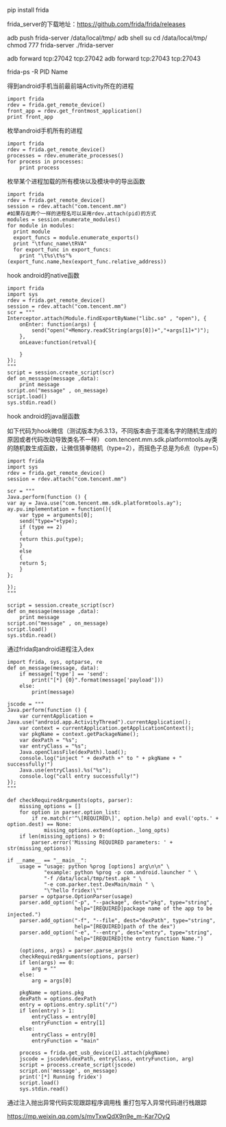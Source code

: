 pip install frida

frida_server的下载地址：https://github.com/frida/frida/releases

adb push frida-server /data/local/tmp/
adb shell
su
cd /data/local/tmp/
chmod 777 frida-server
./frida-server

adb forward tcp:27042 tcp:27042
adb forward tcp:27043 tcp:27043

frida-ps -R
PID Name


得到android手机当前最前端Activity所在的进程

    import frida
    rdev = frida.get_remote_device()
    front_app = rdev.get_frontmost_application()
    print front_app
    
    
枚举android手机所有的进程

    import frida
    rdev = frida.get_remote_device()
    processes = rdev.enumerate_processes()
    for process in processes:
        print process
        
        
枚举某个进程加载的所有模块以及模块中的导出函数


    import frida 
    rdev = frida.get_remote_device() 
    session = rdev.attach("com.tencent.mm") 
    #如果存在两个一样的进程名可以采用rdev.attach(pid)的方式 
    modules = session.enumerate_modules() 
    for module in modules: 
      print module 
      export_funcs = module.enumerate_exports() 
      print "\tfunc_name\tRVA" 
      for export_func in export_funcs: 
        print "\t%s\t%s"%(export_func.name,hex(export_func.relative_address))


hook android的native函数

    import frida
    import sys
    rdev = frida.get_remote_device()
    session = rdev.attach("com.tencent.mm")
    scr = """
    Interceptor.attach(Module.findExportByName("libc.so" , "open"), {
        onEnter: function(args) {
            send("open("+Memory.readCString(args[0])+","+args[1]+")");
        },
        onLeave:function(retval){
        
        }
    });
    """
    script = session.create_script(scr)
    def on_message(message ,data):
        print message
    script.on("message" , on_message)
    script.load()
    sys.stdin.read()

hook android的java层函数

如下代码为hook微信（测试版本为6.3.13，不同版本由于混淆名字的随机生成的原因或者代码改动导致类名不一样）
com.tencent.mm.sdk.platformtools.ay类的随机数生成函数，让微信猜拳随机（type=2），而摇色子总是为6点（type=5）

    import frida
    import sys
    rdev = frida.get_remote_device()
    session = rdev.attach("com.tencent.mm")
    
    scr = """
    Java.perform(function () {
    var ay = Java.use("com.tencent.mm.sdk.platformtools.ay");
    ay.pu.implementation = function(){
        var type = arguments[0];
        send("type="+type);
        if (type == 2)
        {
        return this.pu(type);
        }
        else
        {
        return 5;
        }
    };
    
    });
    """
    
    script = session.create_script(scr)
    def on_message(message ,data):
        print message
    script.on("message" , on_message)
    script.load()
    sys.stdin.read()

通过frida向android进程注入dex

    import frida, sys, optparse, re
    def on_message(message, data):
        if message['type'] == 'send':
            print("[*] {0}".format(message['payload']))
        else:
            print(message)
    
    jscode = """
    Java.perform(function () {
        var currentApplication = Java.use("android.app.ActivityThread").currentApplication();
        var context = currentApplication.getApplicationContext();
        var pkgName = context.getPackageName();
        var dexPath = "%s";
        var entryClass = "%s";
        Java.openClassFile(dexPath).load();
        console.log("inject " + dexPath +" to " + pkgName + " successfully!")
        Java.use(entryClass).%s("%s");
        console.log("call entry successfully!")
    });
    """
    
    def checkRequiredArguments(opts, parser):
        missing_options = []
        for option in parser.option_list:
            if re.match(r'^\[REQUIRED\]', option.help) and eval('opts.' + option.dest) == None:
                missing_options.extend(option._long_opts)
        if len(missing_options) > 0:
            parser.error('Missing REQUIRED parameters: ' + str(missing_options))
    
    if __name__ == "__main__":
        usage = "usage: python %prog [options] arg\n\n" \
                "example: python %prog -p com.android.launcher " \
                "-f /data/local/tmp/test.apk " \
                "-e com.parker.test.DexMain/main " \
                "\"hello fridex!\""
        parser = optparse.OptionParser(usage)
        parser.add_option("-p", "--package", dest="pkg", type="string",
                          help="[REQUIRED]package name of the app to be injected.")
        parser.add_option("-f", "--file", dest="dexPath", type="string",
                          help="[REQUIRED]path of the dex")
        parser.add_option("-e", "--entry", dest="entry", type="string",
                          help="[REQUIRED]the entry function Name.")
    
        (options, args) = parser.parse_args()
        checkRequiredArguments(options, parser)
        if len(args) == 0:
            arg = ""
        else:
            arg = args[0]
    
        pkgName = options.pkg
        dexPath = options.dexPath
        entry = options.entry.split("/")
        if len(entry) > 1:
            entryClass = entry[0]
            entryFunction = entry[1]
        else:
            entryClass = entry[0]
            entryFunction = "main"
    
        process = frida.get_usb_device(1).attach(pkgName)
        jscode = jscode%(dexPath, entryClass, entryFunction, arg)
        script = process.create_script(jscode)
        script.on('message', on_message)
        print('[*] Running fridex')
        script.load()
        sys.stdin.read()

通过注入抛出异常代码实现跟踪程序调用栈
    重打包写入异常代码进行栈跟踪
    
    
    
https://mp.weixin.qq.com/s/mvTxwQdX9n9e_m-Kar7OyQ

